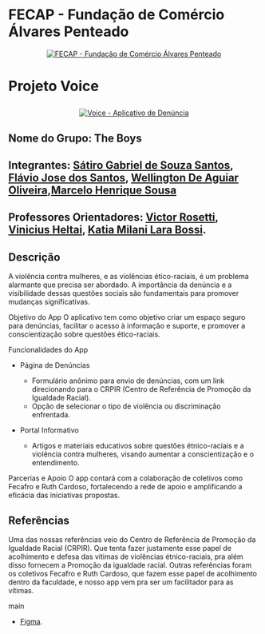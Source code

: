# FECAP - Fundação de Comércio Álvares Penteado

<p align="center">
<a href= "https://www.fecap.br/"><img src="https://encrypted-tbn0.gstatic.com/images?q=tbn:ANd9GcRhZPrRa89Kma0ZZogxm0pi-tCn_TLKeHGVxywp-LXAFGR3B1DPouAJYHgKZGV0XTEf4AE&usqp=CAU" alt="FECAP - Fundação de Comércio Álvares Penteado" border="0"></a>
</p>

# Projeto Voice<p align="center">

<p align="center">
<a href="#"><img src="/mnt/data/Voice_App_Logo.png" alt="Voice - Aplicativo de Denúncia" border="0"></a>
</p>



## Nome do Grupo: The Boys

## Integrantes: <a href="https://br.linkedin.com/in/s%C3%A1tiro-gabriel-27081430b">Sátiro Gabriel de Souza Santos</a>, <a href="https://www.linkedin.com/in/flaviojose-santos/">Flávio Jose dos Santos</a>, <a href="https://www.linkedin.com/in/wellington-oliveira-5b46a0191/">Wellington De Aguiar Oliveira</a>,<a href="https://www.linkedin.com/in/marcelo-souza-36403b260/?utm_source=share&utm_campaign=share_via&utm_content=profile&utm_medium=android_app">Marcelo Henrique Sousa</a>

## Professores Orientadores: <a href="https://www.linkedin.com/in/victorbarq/">Victor Rosetti</a>, <a href="https://www.linkedin.com/in/vheltai/">Vinicius Heltai</a>, <a href="https://www.linkedin.com/in/katia-bossi/"> Katia Milani Lara Bossi</a>.

## Descrição

A violência contra mulheres,  e as violências ético-raciais, é um problema alarmante que precisa ser abordado. A importância da denúncia e a visibilidade dessas questões sociais são fundamentais para promover mudanças significativas.

Objetivo do App
O aplicativo tem como objetivo criar um espaço seguro para denúncias, facilitar o acesso à informação e suporte, e promover a conscientização sobre questões ético-raciais.

Funcionalidades do App
- Página de Denúncias
  - Formulário anônimo para envio de denúncias, com um link direcionando para o CRPIR (Centro de Referência de Promoção da Igualdade Racial).
  - Opção de selecionar o tipo de violência ou discriminação enfrentada.

- Portal Informativo
  - Artigos e materiais educativos sobre questões étnico-raciais e a violência contra mulheres, visando aumentar a conscientização e o entendimento.

Parcerias e Apoio
O app contará com a colaboração de coletivos como Fecafro e Ruth Cardoso, fortalecendo a rede de apoio e amplificando a eficácia das iniciativas propostas.

## Referências
Uma das nossas referências veio do Centro de Referência de Promoção da Igualdade Racial (CRPIR). Que tenta fazer justamente esse papel de acolhimento e defesa das vítimas de violências étnico-raciais, pra além disso fornecem a Promoção da igualdade racial.
Outras referências foram os coletivos Fecafro e Ruth Cardoso, que fazem esse papel de acolhimento dentro da faculdade, e nosso app vem pra ser um facilitador para as vítimas.


 main
- [Figma](https://www.figma.com/design/6ulN34TlcZpjF9bQde2QxN/Untitled?node-id=0-1&t=SfLDRvDMNlrHqicn-1).
